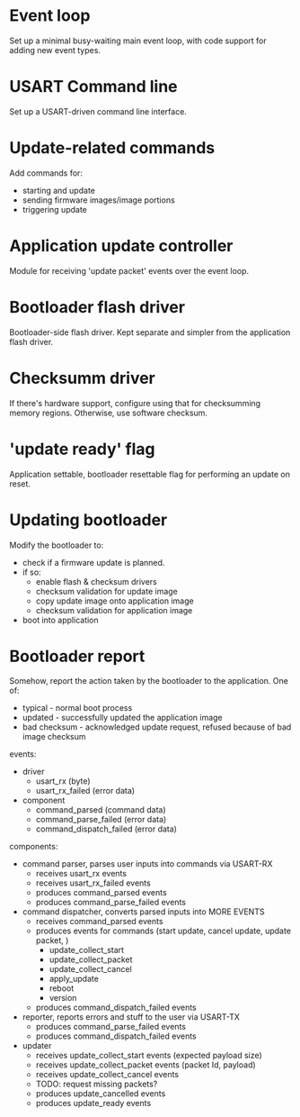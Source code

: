 # Event loop

Set up a minimal busy-waiting main event loop, with code support for adding new event types.

# USART Command line

Set up a USART-driven command line interface.

# Update-related commands

Add commands for:
- starting and update
- sending firmware images/image portions
- triggering update

# Application update controller

Module for receiving 'update packet' events over the event loop.

# Bootloader flash driver

Bootloader-side flash driver. Kept separate and simpler from the application flash driver.

# Checksumm driver

If there's hardware support, configure using that for checksumming memory regions.
Otherwise, use software checksum.

# 'update ready' flag

Application settable, bootloader resettable flag for performing an update on reset.

# Updating bootloader

Modify the bootloader to:
- check if a firmware update is planned.
- if so:
  - enable flash & checksum drivers
  - checksum validation for update image
  - copy update image onto application image
  - checksum validation for application image
- boot into application

# Bootloader report

Somehow, report the action taken by the bootloader to the application. One of:
- typical - normal boot process
- updated - successfully updated the application image
- bad checksum - acknowledged update request, refused because of bad image checksum

events:
- driver
  - usart_rx (byte)
  - usart_rx_failed (error data)
- component
  - command_parsed (command data)
  - command_parse_failed (error data)
  - command_dispatch_failed (error data)

components:
- command parser, parses user inputs into commands via USART-RX
  - receives usart_rx events
  - receives usart_rx_failed events
  - produces command_parsed events
  - produces command_parse_failed events
- command dispatcher, converts parsed inputs into MORE EVENTS
  - receives command_parsed events
  - produces events for commands (start update, cancel update, update packet, )
    - update_collect_start
    - update_collect_packet
    - update_collect_cancel
    - apply_update
    - reboot
    - version
  - produces command_dispatch_failed events
- reporter, reports errors and stuff to the user via USART-TX
  - produces command_parse_failed events
  - produces command_dispatch_failed events
- updater
  - receives update_collect_start events (expected payload size)
  - receives update_collect_packet events (packet Id, payload)
  - receives update_collect_cancel events
  - TODO: request missing packets?
  - produces update_cancelled events
  - produces update_ready events
